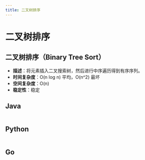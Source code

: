 ```yaml
---
title: 二叉树排序
---
```


# 二叉树排序

## 二叉树排序（Binary Tree Sort）

- **描述**：将元素插入二叉搜索树，然后进行中序遍历得到有序序列。
- **时间复杂度**：O(n log n) 平均，O(n^2) 最坏
- **空间复杂度**：O(n)
- **稳定性**：稳定

## Java

```java

```

## Python

```python

```

## Go

```go

```